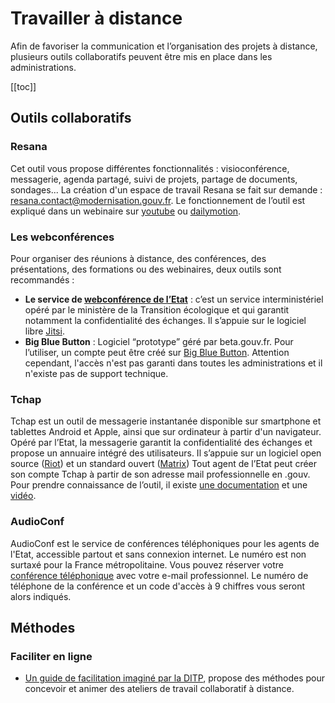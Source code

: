 # Travailler à distance

Afin de favoriser la communication et l’organisation des projets à distance, plusieurs outils collaboratifs peuvent être mis en place dans les administrations.

[[toc]]

## Outils collaboratifs

### Resana
Cet outil vous propose différentes fonctionnalités : visioconférence, messagerie, agenda partagé, suivi de projets, partage de documents, sondages...
La création d'un espace de travail Resana se fait sur demande :  resana.contact@modernisation.gouv.fr.
Le fonctionnement de l’outil est expliqué dans un webinaire sur [youtube](https://www.youtube.com/watch?v=YPGzCqoi1NA&amp;t=472s) ou [dailymotion](https://www.dailymotion.com/video/x7ufqeb).

### Les webconférences
Pour organiser des réunions à distance, des conférences, des présentations, des formations ou des webinaires, deux outils sont recommandés :
- **Le service de [webconférence de l’Etat](https://webconf.numerique.gouv.fr/)** : c’est un service interministériel opéré par le ministère de la Transition écologique et qui garantit notamment la confidentialité des échanges. Il s’appuie sur le logiciel libre [Jitsi](https://jitsi.org/).
- **Big Blue Button** : Logiciel “prototype” géré par beta.gouv.fr. Pour l’utiliser, un compte peut être créé sur [Big Blue Button](https://visio.incubateur.net/b).
Attention cependant, l'accès n'est pas garanti dans toutes les administrations et il n'existe pas de support technique.

### Tchap
Tchap est un outil de messagerie instantanée disponible sur smartphone et tablettes Android et Apple, ainsi que sur ordinateur à partir d'un navigateur. Opéré par l’Etat, la messagerie garantit la confidentialité des échanges et propose un annuaire intégré des utilisateurs. Il s’appuie sur un logiciel open source ([Riot](https://element.io/)) et un standard ouvert ([Matrix](https://matrix.org/))
Tout agent de l’Etat peut créer son compte Tchap à partir de son adresse mail professionnelle en .gouv.
Pour prendre connaissance de l’outil, il existe [une documentation](https://www.numerique.gouv.fr/uploads/tchap-prise-en-main.pdf) et une [vidéo](https://www.dailymotion.com/video/k6fDaH7umhtmnavFIcf).

### AudioConf
AudioConf est le service de conférences téléphoniques pour les agents de l'Etat, accessible partout et sans connexion internet. Le numéro est non surtaxé pour la France métropolitaine.
Vous pouvez réserver votre [conférence téléphonique](https://audioconf.numerique.gouv.fr/) avec votre e-mail professionnel. Le numéro de téléphone de la conférence et un code d'accès à 9 chiffres vous seront alors indiqués. 

## Méthodes

### Faciliter en ligne
- [Un guide de facilitation imaginé par la DITP](https://www.modernisation.gouv.fr/outils-et-methodes-pour-transformer/teletravail-la-ditp-publie-un-guide-de-facilitation-a-distance), propose des méthodes pour concevoir et animer des ateliers de travail collaboratif à distance.